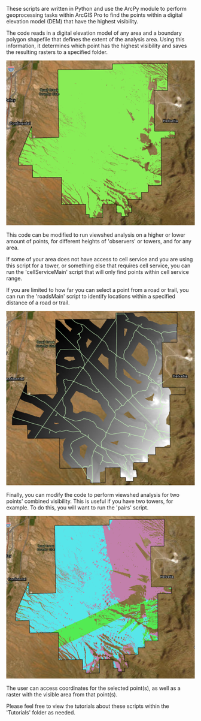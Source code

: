 These scripts are written in Python and use the ArcPy module to perform geoprocessing tasks within ArcGIS Pro to find the points within a digital elevation model (DEM) that have the highest visibility. 

The code reads in a digital elevation model of any area and a boundary polygon shapefile that defines the extent of the analysis area. Using this information, it determines which point has the highest visibility and saves the resulting rasters to a specified folder.

![img.png](img.png)

This code can be modified to run viewshed analysis on a higher or lower amount of points, for different heights of 'observers' or towers, and for any area.

If some of your area does not have access to cell service and you are using this script for a tower, or something else that requires cell service, you can run the 'cellServiceMain' script that will only find points within cell service range. 

If you are limited to how far you can select a point from a road or trail, you can run the 'roadsMain' script to identify locations within a specified distance of a road or trail.

![img_1.png](img_1.png)

Finally, you can modify the code to perform viewshed analysis for two points' combined visibility. This is useful if you have two towers, for example. To do this, you will want to run the 'pairs' script.

![img_2.png](img_2.png)

The user can access coordinates for the selected point(s), as well as a raster with the visible area from that point(s).

Please feel free to view the tutorials about these scripts within the 'Tutorials' folder as needed.